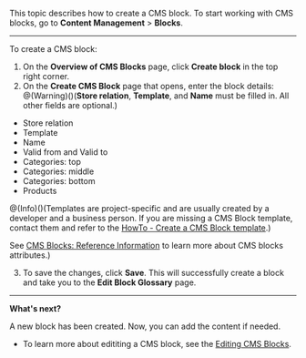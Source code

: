 This topic describes how to create a CMS block.
To start working with CMS blocks, go to **Content Management** > **Blocks**.
***

To create a CMS block:

1. On the **Overview of CMS Blocks** page,  click  **Create block** in the top right corner.
2. On the **Create CMS Block** page that opens, enter the block details:
@(Warning)()(**Store relation**, **Template**, and **Name** must be filled in. All other fields are optional.)

* Store relation
* Template
* Name
* Valid from and Valid to
* Categories: top
* Categories: middle
* Categories: bottom
* Products

@(Info)()(Templates are project-specific and are usually created by a developer and a business person. If you are missing a CMS Block template, contact them and refer to the [HowTo - Create a CMS Block template](https://documentation.spryker.com/docs/ht-create-cms-templates#adding-a-template-for-a-cms-block).)

See [CMS Blocks: Reference Information](https://documentation.spryker.com/docs/cms-block-reference-information) to learn more about CMS blocks attributes.)

3. To save the changes, click **Save**. This will successfully create a block and take you to the **Edit Block Glossary** page.

***
**What's next?**

A new block has been created. Now, you can add the content if needed.

* To learn more about edititing a CMS block, see the [Editing CMS Blocks](https://documentation.spryker.com/docs/managing-cms-blocks#editing-blocks).
